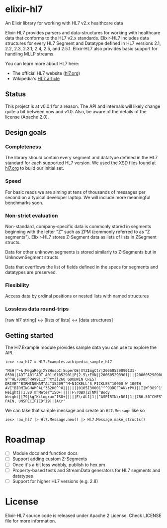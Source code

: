 # elixir-hl7
An Elixir library for working with HL7 v2.x healthcare data 

Elixir-HL7 provides parsers and data-structures for working with healthcare data that conforms to the HL7 v2.x standards. Elixir-HL7 includes data structures for every HL7 Segment and Datatype defined in HL7 versions 2.1, 2.2, 2.3, 2.3.1, 2.4, 2.5, and 2.5.1. Elixir-HL7 also provides basic support for handling MLLP streams. 

You can learn more about HL7 here:
* The official HL7 website ([hl7.org](http://www.hl7.org/index.cfm))
* Wikipedia's [HL7 article](https://en.wikipedia.org/wiki/Health_Level_7) 

## Status

This project is at v0.0.1 for a reason. The API and internals will likely change quite a bit between now and v1.0. Also, be aware of the details of the license (Apache 2.0). 

## Design goals

### Completeness

The library should contain every segment and datatype defined in the HL7 standard 
for each supported HL7 version. We used the XSD files found at [hl7.org](http://www.hl7.org/implement/standards/product_brief.cfm?product_id=214) to build our initial set. 

### Speed

For basic reads we are aiming at tens of thousands of messages per second on a typical developer laptop.
We will include more meaningful benchmarks soon.

### Non-strict evaluation

Non-standard, company-specific data is commonly stored in segments beginning with the letter "Z" such as ZPM (commonly referred to as "Z segments"). Elixir-HL7 stores Z-Segment data as lists of lists in ZSegment structs.

Data for other unknown segments is stored similarly to Z-Segments but in UnknownSegment structs.

Data that overflows the list of fields defined in the specs for segments and datatypes are preserved.

### Flexibility

Access data by ordinal positions or nested lists with named structures 

### Lossless data round-trips

[raw hl7 string] <-> [lists of lists] <-> [data structures]

## Getting started

The Hl7.Example module provides sample data you can use to explore the API. 

```
iex> raw_hl7 = Hl7.Examples.wikipedia_sample_hl7

"MSH|^~&|MegaReg|XYZHospC|SuperOE|XYZImgCtr|20060529090131-0500||ADT^A01^ADT_A01|01052901|P|2.5\rEVN||200605290901||||200605290900\rPID|||56782445^^^UAReg^PI||KLEINSAMPLE^BARRY^Q^JR||19620910|M||2028-9^^HL70005^RA99113^^XYZ|260 GOODWIN CREST DRIVE^^BIRMINGHAM^AL^35209^^M~NICKELL’S PICKLES^10000 W 100TH AVE^BIRMINGHAM^AL^35200^^O|||||||0105I30001^^^99DEF^AN\rPV1||I|W^389^1^UABH^^^^3||||12345^MORGAN^REX^J^^^MD^0010^UAMC^L||67890^GRAINGER^LUCY^X^^^MD^0010^UAMC^L|MED|||||A0||13579^POTTER^SHERMAN^T^^^MD^0010^UAMC^L|||||||||||||||||||||||||||200605290900\rOBX|1|NM|^Body Height||1.80|m^Meter^ISO+|||||F\rOBX|2|NM|^Body Weight||79|kg^Kilogram^ISO+|||||F\rAL1|1||^ASPIRIN\rDG1|1||786.50^CHEST PAIN, UNSPECIFIED^I9|||A\r"
```

We can take that sample message and create an `Hl7.Message` like so

```
iex> raw_hl7 |> Hl7.Message.new() |> Hl7.Message.make_structs()
```

# Roadmap 
- [ ] Module docs and function docs
- [ ] Support adding custom Z-Segments
- [ ] Once it's a bit less wobbly, publish to hex.pm
- [ ] Property-based tests and StreamData generators for HL7 segments and datatypes
- [ ] Support for higher HL7 versions (e.g. 2.8)

# License

Elixir-HL7 source code is released under Apache 2 License. Check LICENSE file for more information.